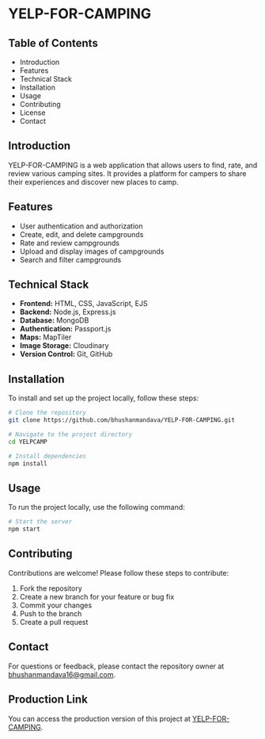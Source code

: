 

# YELP-FOR-CAMPING

## Table of Contents
- Introduction
- Features
- Technical Stack
- Installation
- Usage
- Contributing
- License
- Contact

## Introduction
YELP-FOR-CAMPING is a web application that allows users to find, rate, and review various camping sites. It provides a platform for campers to share their experiences and discover new places to camp.

## Features
- User authentication and authorization
- Create, edit, and delete campgrounds
- Rate and review campgrounds
- Upload and display images of campgrounds
- Search and filter campgrounds

## Technical Stack
- **Frontend:** HTML, CSS, JavaScript, EJS
- **Backend:** Node.js, Express.js
- **Database:** MongoDB
- **Authentication:** Passport.js
- **Maps:** MapTiler
- **Image Storage:** Cloudinary
- **Version Control:** Git, GitHub

## Installation
To install and set up the project locally, follow these steps:

```sh
# Clone the repository
git clone https://github.com/bhushanmandava/YELP-FOR-CAMPING.git

# Navigate to the project directory
cd YELPCAMP

# Install dependencies
npm install
```

## Usage
To run the project locally, use the following command:

```sh
# Start the server
npm start
```

## Contributing
Contributions are welcome! Please follow these steps to contribute:

1. Fork the repository
2. Create a new branch for your feature or bug fix
3. Commit your changes
4. Push to the branch
5. Create a pull request


## Contact
For questions or feedback, please contact the repository owner at [bhushanmandava16@gmail.com](mailto:bhushanmandava16@gmail.com).

## Production Link
You can access the production version of this project at [YELP-FOR-CAMPING](https://yelp-for-camping.onrender.com/).

